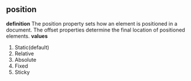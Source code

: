 ## position
**definition**
The position property sets how an element is positioned in a document. The offset properties determine the final location of positioned elements.
**values**

 1. Static(default)
 2. Relative
 3. Absolute
 4. Fixed 
 5. Sticky

<!--stackedit_data:
eyJoaXN0b3J5IjpbLTUyODcwMzg4M119
-->